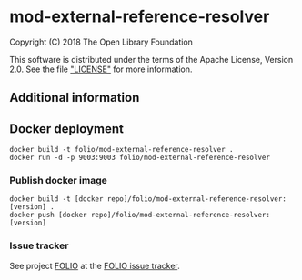 # mod-external-reference-resolver

Copyright (C) 2018 The Open Library Foundation

This software is distributed under the terms of the Apache License, Version 2.0.
See the file ["LICENSE"](LICENSE) for more information.

## Additional information

## Docker deployment

```
docker build -t folio/mod-external-reference-resolver .
docker run -d -p 9003:9003 folio/mod-external-reference-resolver
```

### Publish docker image

```
docker build -t [docker repo]/folio/mod-external-reference-resolver:[version] .
docker push [docker repo]/folio/mod-external-reference-resolver:[version]
```

### Issue tracker

See project [FOLIO](https://issues.folio.org/browse/FOLIO)
at the [FOLIO issue tracker](https://dev.folio.org/guidelines/issue-tracker/).
